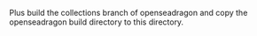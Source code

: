 
Plus build the collections branch of openseadragon and copy the openseadragon build directory to this directory.
